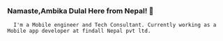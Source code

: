 ### Namaste,Ambika Dulal Here from Nepal!  👋
      I'm a Mobile engineer and Tech Consultant. Currently working as a Mobile app developer at findall Nepal pvt ltd.
<!--
**Ambikadulal/Ambikadulal** is a ✨ _special_ ✨ repository because its `README.md` (this file) appears on your GitHub profile.
      I'm a Mobile engineer and Tech Consultant. Currently working as a Mobile app developer at findall Nepal pvt ltd.


Here are some ideas to get you started:

- 🔭 I’m currently working on findall.com.np
- 🌱 I’m currently learning python 
- 👯  I’m looking to collaborate on Projects for Nepali Market
- 💬Ask me about Technology, Tech career in Nepal, Flutter and Dart
- 📫 How to reach me: ...
- 😄 Pronouns: ...
- ⚡ Fun fact: ...
-->
